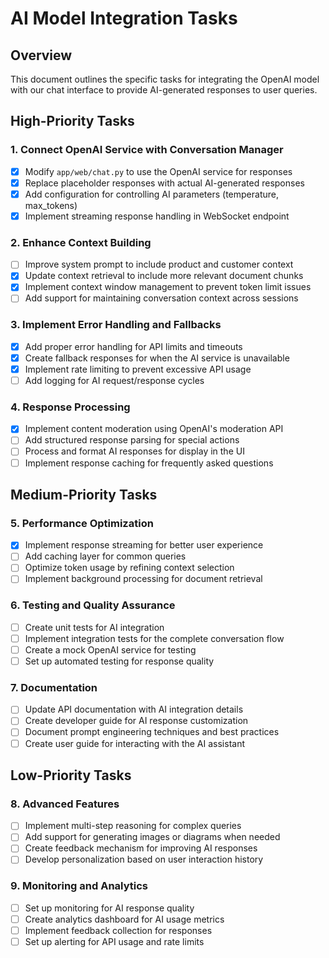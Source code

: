 # AI Model Integration Tasks

## Overview
This document outlines the specific tasks for integrating the OpenAI model with our chat interface to provide AI-generated responses to user queries.

## High-Priority Tasks

### 1. Connect OpenAI Service with Conversation Manager
- [x] Modify `app/web/chat.py` to use the OpenAI service for responses
- [x] Replace placeholder responses with actual AI-generated responses
- [x] Add configuration for controlling AI parameters (temperature, max_tokens)
- [x] Implement streaming response handling in WebSocket endpoint

### 2. Enhance Context Building
- [ ] Improve system prompt to include product and customer context
- [x] Update context retrieval to include more relevant document chunks
- [x] Implement context window management to prevent token limit issues
- [ ] Add support for maintaining conversation context across sessions

### 3. Implement Error Handling and Fallbacks
- [x] Add proper error handling for API limits and timeouts
- [x] Create fallback responses for when the AI service is unavailable
- [x] Implement rate limiting to prevent excessive API usage
- [ ] Add logging for AI request/response cycles

### 4. Response Processing
- [x] Implement content moderation using OpenAI's moderation API
- [ ] Add structured response parsing for special actions
- [ ] Process and format AI responses for display in the UI
- [ ] Implement response caching for frequently asked questions

## Medium-Priority Tasks

### 5. Performance Optimization
- [x] Implement response streaming for better user experience
- [ ] Add caching layer for common queries
- [ ] Optimize token usage by refining context selection
- [ ] Implement background processing for document retrieval

### 6. Testing and Quality Assurance
- [ ] Create unit tests for AI integration
- [ ] Implement integration tests for the complete conversation flow
- [ ] Create a mock OpenAI service for testing
- [ ] Set up automated testing for response quality

### 7. Documentation
- [ ] Update API documentation with AI integration details
- [ ] Create developer guide for AI response customization
- [ ] Document prompt engineering techniques and best practices
- [ ] Create user guide for interacting with the AI assistant

## Low-Priority Tasks

### 8. Advanced Features
- [ ] Implement multi-step reasoning for complex queries
- [ ] Add support for generating images or diagrams when needed
- [ ] Create feedback mechanism for improving AI responses
- [ ] Develop personalization based on user interaction history

### 9. Monitoring and Analytics
- [ ] Set up monitoring for AI response quality
- [ ] Create analytics dashboard for AI usage metrics
- [ ] Implement feedback collection for responses
- [ ] Set up alerting for API usage and rate limits 